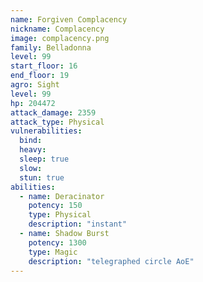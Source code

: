 ```yaml
---
name: Forgiven Complacency
nickname: Complacency
image: complacency.png
family: Belladonna
level: 99
start_floor: 16
end_floor: 19
agro: Sight
level: 99
hp: 204472
attack_damage: 2359
attack_type: Physical
vulnerabilities:
  bind: 
  heavy: 
  sleep: true
  slow: 
  stun: true
abilities:
  - name: Deracinator
    potency: 150
    type: Physical
    description: "instant"
  - name: Shadow Burst
    potency: 1300
    type: Magic
    description: "telegraphed circle AoE"
---
```

